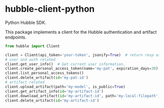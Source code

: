 # hubble-client-python

Python Hubble SDK.

This package implements a client for the Hubble authentication and artifact endpoints.

```python
from hubble import Client

client = Client(api_token='your-token', jsonify=True)  # return resp as json rather than requests.Response
# user and auth related
client.get_user_info()  # Get current user information.
client.create_personal_access_token(name='my-pat', expiration_days=30)
client.list_personal_access_tokens()
client.delete_artifact(id='my-pat-id')
# artifact related
client.upload_artifact(path='my-model', is_public=True)
client.get_artifact_info(id='my-artifact-id')
client.download_artifact(id='my-artifact-id', path='my-local-filepath')
client.delete_artifact(id='my-artifact-id')
```